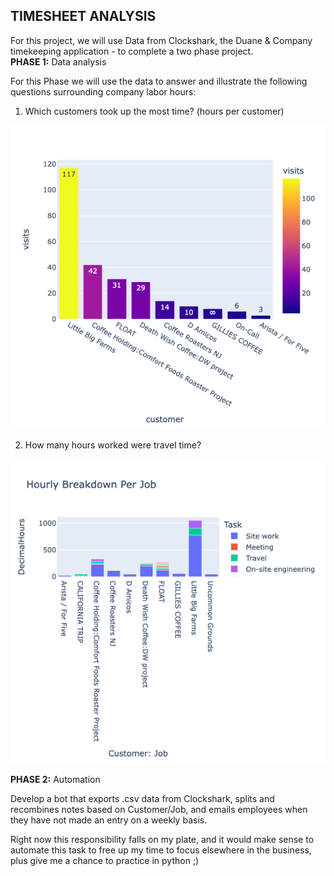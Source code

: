 ## TIMESHEET ANALYSIS
For this project, we will use Data from Clockshark, the Duane & Company timekeeping application - to complete a two phase project.  
**PHASE 1:** Data analysis

For this Phase we will use the data to answer and illustrate the following questions surrounding company labor hours:

   1. Which customers took up the most time? (hours per customer)
    
   ![](newplot-2.png)
    
    
   2. How many hours worked were travel time? 
    
   ![](newplot-3.png)
    
 **PHASE 2:** Automation
 
 Develop a bot that exports .csv data from Clockshark, splits and recombines notes based on Customer/Job, and emails employees when they have not made an entry on a weekly basis.  

 Right now this responsibility falls on my plate, and it would make sense to automate this task to free up my time to focus elsewhere in the business, plus give me a chance to practice in python ;)
    

